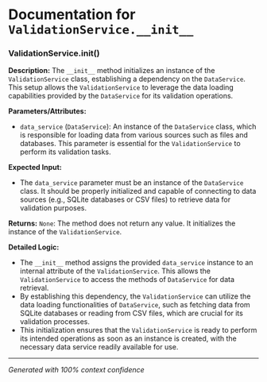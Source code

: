 # Documentation for `ValidationService.__init__`

### ValidationService.__init__()

**Description:**
The `__init__` method initializes an instance of the `ValidationService` class, establishing a dependency on the `DataService`. This setup allows the `ValidationService` to leverage the data loading capabilities provided by the `DataService` for its validation operations.

**Parameters/Attributes:**
- `data_service` (`DataService`): An instance of the `DataService` class, which is responsible for loading data from various sources such as files and databases. This parameter is essential for the `ValidationService` to perform its validation tasks.

**Expected Input:**
- The `data_service` parameter must be an instance of the `DataService` class. It should be properly initialized and capable of connecting to data sources (e.g., SQLite databases or CSV files) to retrieve data for validation purposes.

**Returns:**
`None`: The method does not return any value. It initializes the instance of the `ValidationService`.

**Detailed Logic:**
- The `__init__` method assigns the provided `data_service` instance to an internal attribute of the `ValidationService`. This allows the `ValidationService` to access the methods of `DataService` for data retrieval.
- By establishing this dependency, the `ValidationService` can utilize the data loading functionalities of `DataService`, such as fetching data from SQLite databases or reading from CSV files, which are crucial for its validation processes.
- This initialization ensures that the `ValidationService` is ready to perform its intended operations as soon as an instance is created, with the necessary data service readily available for use.

---
*Generated with 100% context confidence*
